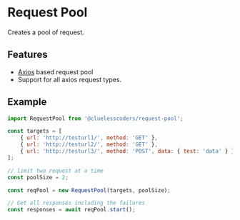 # Request Pool

Creates a pool of request.

## Features

- [Axios](https://www.npmjs.com/package/axios) based request pool
- Support for all axios request types.

## Example

```js
import RequestPool from '@cluelesscoders/request-pool';

const targets = [
    { url: 'http://testurl1/', method: 'GET' },
    { url: 'http://testurl2/', method: 'GET' },
    { url: 'http://testurl3/', method: 'POST', data: { test: 'data' } },
];

// limit two request at a time
const poolSize = 2;

const reqPool = new RequestPool(targets, poolSize);

// Get all responses including the failures
const responses = await reqPool.start();
```
